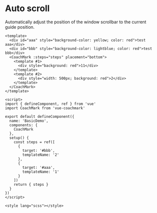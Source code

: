 <script setup>
import AutoScroll from './demos/autoScroll.vue'

</script>

# Auto scroll

Automatically adjust the position of the window scrollbar to the current guide position.

<AutoScroll />

```vue
<template>
  <div id="aaa" style="background-color: yellow; color: red">test aaa</div>
  <div id="bbb" style="background-color: lightblue; color: red">test bbb</div>
  <CoachMark :steps="steps" placement="bottom">
    <template #1>
      <div style="background: red">11</div>
    </template>
    <template #2>
      <div style="width: 500px; background: red">2</div>
    </template>
  </CoachMark>
</template>

<script>
import { defineComponent, ref } from 'vue'
import CoachMark from 'vue-coachmark'

export default defineComponent({
  name: 'BasicDemo',
  components: {
    CoachMark
  },
  setup() {
    const steps = ref([
      {
        target: '#bbb',
        templateName: '2'
      },
      {
        target: '#aaa',
        templateName: '1'
      }
    ])
    return { steps }
  }
})
</script>

<style lang="scss"></style>
```
